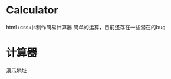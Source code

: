 # Calculator
html+css+js制作简易计算器
简单的运算，目前还存在一些潜在的bug
# 计算器
[演示地址](https://lynnhg.github.io/Calculator/)
